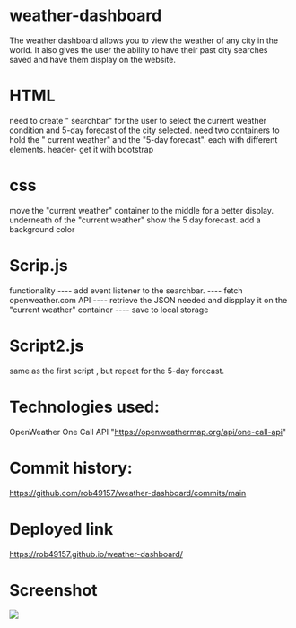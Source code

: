 # weather-dashboard
The weather dashboard allows you to view the weather of any city in the world. It also gives the user the ability to have their past city searches saved 
and have them  display on the website. 
# HTML
 need to create " searchbar" for the user to select the current weather condition and 5-day forecast of the city selected.
 need two containers to hold the " current weather" and the "5-day forecast". each with different elements.
 header- get it with bootstrap

 # css
move the "current weather" container to the middle for a better display.
underneath of the "current weather" show the 5 day forecast.
add a background color

# Scrip.js 
functionality
---- add event listener to the searchbar.
---- fetch openweather.com API
---- retrieve the JSON needed and  dispplay it on the "current weather" container
---- save to local storage

# Script2.js
 same as the first script , but repeat for the 5-day forecast.
 
# Technologies used:
OpenWeather One Call API 
"https://openweathermap.org/api/one-call-api"

# Commit history:
https://github.com/rob49157/weather-dashboard/commits/main

# Deployed link
https://rob49157.github.io/weather-dashboard/


# Screenshot

![](https://user-images.githubusercontent.com/88434699/136129843-bc3df61c-fa7e-4d44-be03-2fedaf19f465.PNG)
